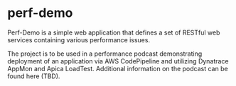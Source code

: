# perf-demo
Perf-Demo is a simple web application that defines a set of RESTful web services containing various performance issues.

The project is to be used in a performance podcast demonstrating deployment of an application via AWS CodePipeline and utilizing Dynatrace AppMon and Apica LoadTest. Additional information on the podcast can be found here (TBD).
